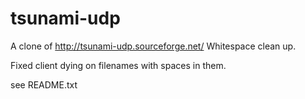 # tsunami-udp

A clone of http://tsunami-udp.sourceforge.net/
Whitespace clean up.

Fixed client dying on filenames with spaces in them.

see README.txt


